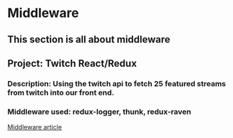 # Middleware

## This section is all about middleware

## Project: Twitch React/Redux 

### Description: Using the twitch api to fetch 25 featured streams from twitch into our front end.

### Middleware used: redux-logger, thunk, redux-raven

[Middleware article](https://medium.com/@jake.tran42/middleware-in-expressjs-3396e69cc4aa)